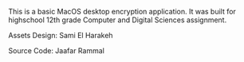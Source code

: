 This is a basic MacOS desktop encryption application. It was built for highschool 12th grade Computer and Digital Sciences assignment.


Assets Design: Sami El Harakeh

Source Code: Jaafar Rammal
